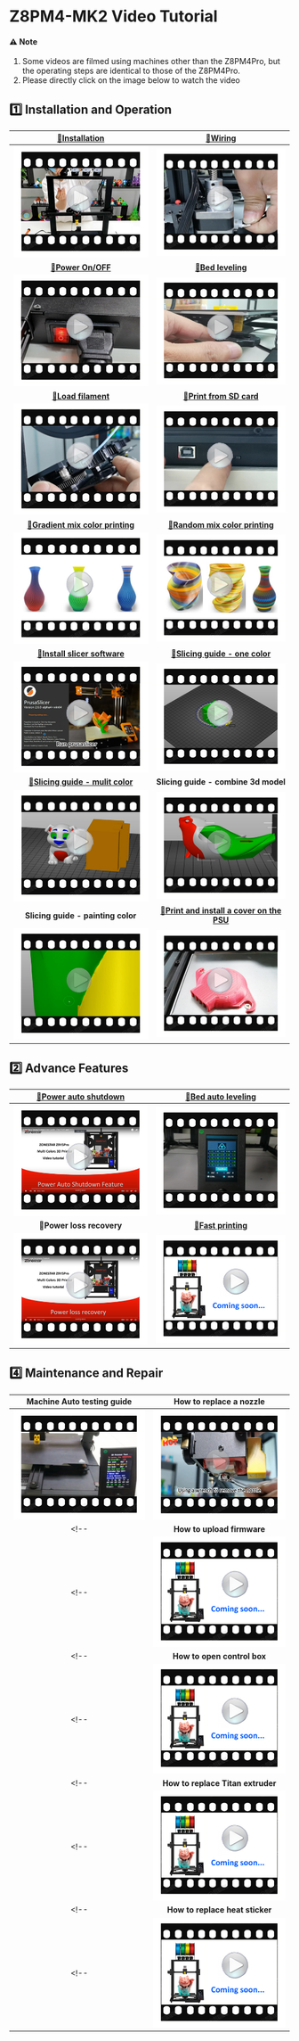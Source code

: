 # Z8PM4-MK2 Video Tutorial
#### :warning: Note
1. Some videos are filmed using machines other than the Z8PM4Pro, but the operating steps are identical to those of the Z8PM4Pro.
2. Please directly click on the image below to watch the video

## :one: Installation and Operation
|    [:book:**Installation**](../1-Installation_Guide/)          |     [:book:**Wiring**][wiring]                                 |
|:--------------------------------------------------------------:|:--------------------------------------------------------------:|
| [![](./install.jpg)](https://youtu.be/-oieO7U0LCc)             | [![](./wiring.jpg)](https://youtu.be/kpQvHASNfqE)              |
|    [:book:**Power On/OFF**](../2-Operation_Guide/readme.md)    |     [:book:**Bed leveling**][bedleveling]                      |
| [![](./poweronoff.jpg)](https://youtu.be/2i8ozM2Dn1U)          | [![](./bedleveling.jpg)](https://youtu.be/R3RfGnxx8hY)         |
|    [:book:**Load filament**][loadfilament]                     |     [:book:**Print from SD card**][printfromsdcard]            |
| [![](./loadfilament.jpg)](https://youtu.be/-47yB95uIxI)        | [![](./printfromSD.jpg)](https://youtu.be/ITHbO9VxTMo)         |
|    [:book:**Gradient mix color printing**][gradientmix]        |     [:book:**Random mix color printing**][randommix]           |
| [![](./gradientmix.jpg)](https://youtu.be/VOlXvy38aFs)         | [![](./randommix.jpg)](https://youtu.be/-mQ4bCnrIaw)           |
|    [:book:**Install slicer software**][slicing1]               |     [:book:**Slicing guide - one color**][slicing2]            |
| [![](./installslicer.jpg)](https://youtu.be/vCv0S4L7u30)       | [![](./slicing_1c.jpg)](https://youtu.be/g-YSgV44Rik)          |
|    [:book:**Slicing guide - mulit color**][slicing3]           |     **Slicing guide - combine 3d model**                       |
| [![](./Slicing_4C_1.jpg)](https://youtu.be/2IHiP2r7KNk)        | [![](./combine.jpg)](https://youtu.be/FG0jbnL51SA)             |
|    **Slicing guide - painting color**                          |     [:book:**Print and install a cover on the PSU**][psufan]   |
| [![](./painting.jpg)](https://youtu.be/Yx4fKDRGEJ4)            | [![](./PSUfan.jpg)](https://youtu.be/Xc3vRqRYklM)              |

## :two: Advance Features
|    [:book:**Power auto shutdown**][autoshutdown]               |      [:book:**Bed auto leveling**][autolevel]                  |
|:--------------------------------------------------------------:|:--------------------------------------------------------------:|
| [![](./autoshutdown.jpg)](https://youtu.be/SJLpmJL-tG4)        | [![](./bedautolevel.jpg)](https://youtu.be/Zoyl6PybsUk)        |
|     :book:**Power loss recovery**                              |      [:book:**Fast printing**][fastprint]                      |
| [![](./powerlossrecovery.jpg)](https://youtu.be/f-PpasByiiE)   | ![](./comingsoon.jpg)                                          |


## :four: Maintenance and Repair
|  **Machine Auto testing guide**                                |    **How to replace a nozzle**                                 |
|:--------------------------------------------------------------:|:--------------------------------------------------------------:|
| [![](./autotest.jpg)](https://youtu.be/iSsuy2ePWw8)            | [![](./replacenozzle.jpg)](https://youtu.be/L5VRyEbsJvM)       |
<!-- |     **How to upload firmware**                                 |   **How to upload LCD screen UI Menu**                         | -->
<!-- | ![](./comingsoon.jpg)                                          | ![](./comingsoon.jpg)                                          | -->
<!-- |     **How to open control box**                                |   **How to replace motor drivers**                             | -->
<!-- | ![](./comingsoon.jpg)                                          | ![](./comingsoon.jpg)                                          | -->
<!-- |     **How to replace Titan extruder**                          |   **How to replace control board**                             | -->
<!-- | ![](./comingsoon.jpg)                                          | ![](./comingsoon.jpg)                                          | -->
<!-- |     **How to replace heat sticker**                            |   **How to replace hotend heater**                             | -->
<!-- | ![](./comingsoon.jpg)                                          | ![](./comingsoon.jpg)                                          | -->

<!-- ## :three: Upgradable Features -->
<!-- |     [**WiFi installation guide**][wifiinstall]                 |      [**WiFi use guide**][wifiuseguide]                        | -->
<!-- |:--------------------------------------------------------------:|:--------------------------------------------------------------:| -->
<!-- | [![](./comingsoon.jpg)]()                                      | [![](./comingsoon.jpg)]()                                      | -->
<!-- | **E4 hotend installation guide**                               |            **E4 hotend use guide**                             | -->
<!-- | ![](./comingsoon.jpg)                                          | ![](./comingsoon.jpg)                                          | -->
<!-- | **upgrade a Micro-SD card adapter**                            |     **Upgrade dual gear extruders**                            | -->
<!-- | ![](./comingsoon.jpg)                                          | ![](./comingsoon.jpg)                                          | -->
<!-- | **Filament run out sensor installation guide**                 |    **Filament run out detect use guide**                       | -->
<!-- | ![](./comingsoon.jpg)                                          | ![](./comingsoon.jpg)                                          | -->
<!-- | **Laser engine installation guide**                            |            **Laser engine use guide**                          | -->
<!-- | ![](./comingsoon.jpg)                                          | ![](./comingsoon.jpg)                                          | -->

[wiring]: https://github.com/ZONESTAR3D/Z8P/blob/main/Z8P-MK2/1-Installation_Guide/readme.md#wiring
[bedleveling]: https://github.com/ZONESTAR3D/Z8P/blob/main/Z8P-MK2/2-Operation_Guide/readme.md#level-the-bed
[loadfilament]: https://github.com/ZONESTAR3D/Z8P/blob/main/Z8P-MK2/2-Operation_Guide/readme.md#load-filaments
[printfromsdcard]: https://github.com/ZONESTAR3D/Z8P/blob/main/Z8P-MK2/2-Operation_Guide/readme.md#print-the-first-works
[gradientmix]: https://github.com/ZONESTAR3D/Z8P/tree/main/Z8P-MK2/2-Operation_Guide/Auto_Color_Mixing#auto-gradient-mixing
[randommix]: https://github.com/ZONESTAR3D/Z8P/blob/main/Z8P-MK2/2-Operation_Guide/Auto_Color_Mixing/readme.md#auto-random-mixing
[slicing1]: https://github.com/ZONESTAR3D/Z8P/tree/main/Z8P-MK2/4-SlicingGuide#1-download-prusaslicer
[slicing2]: https://github.com/ZONESTAR3D/Z8P/tree/main/Z8P-MK2/4-SlicingGuide#4-slicing-one-color
[slicing3]:https://github.com/ZONESTAR3D/Z8P/tree/main/Z8P-MK2/4-SlicingGuide#5-slicing-muti-color-for-m4-hotend
[psufan]: https://github.com/ZONESTAR3D/Z8P/tree/main/Z8P-MK2/5-PrintParts
[autoshutdown]: https://github.com/ZONESTAR3D/Z8P/tree/main/Z8P-MK2/2-Operation_Guide/Auto_Shut_Down/readme.md
[autolevel]: https://github.com/ZONESTAR3D/Z8P/tree/main/Z8P-MK2/2-Operation_Guide/Bed_Auto_Leveling
[fastprint]: https://github.com/ZONESTAR3D/Upgrade-kit-guide/tree/main/HOTEND/M4%20%204-IN-1-OUT%20Mixing%20Color%20Hotend/M4_V6/HighFlow
[wifiinstall]: https://github.com/ZONESTAR3D/Upgrade-kit-guide/tree/main/WiFi
[wifiuseguide]: https://github.com/ZONESTAR3D/Upgrade-kit-guide/blob/main/WiFi/WiFi_User_Guide.md

